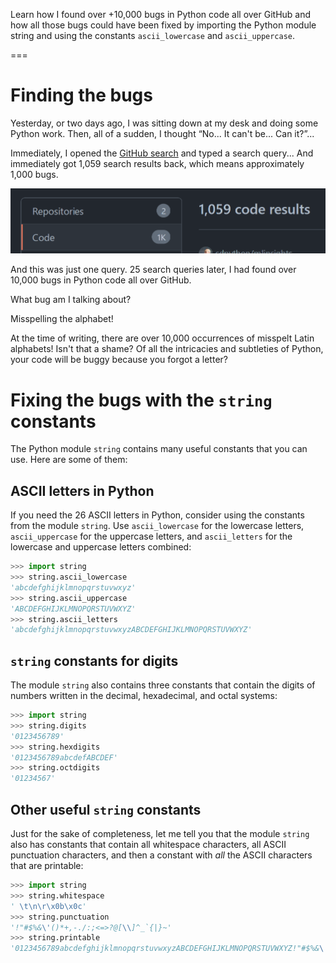 Learn how I found over +10,000 bugs in Python code all over GitHub and how all those bugs could have been fixed by importing the Python module string and using the constants `ascii_lowercase` and `ascii_uppercase`.

===

# Finding the bugs

Yesterday, or two days ago, I was sitting down at my desk and doing some Python work.
Then, all of a sudden, I thought “No... It can't be... Can it?”...

Immediately, I opened the [GitHub search](https://github.com/search) and typed a search query...
And immediately got 1,059 search results back, which means approximately 1,000 bugs.

![](_1059_results.png)

And this was just one query.
25 search queries later, I had found over 10,000 bugs in Python code all over GitHub.

What bug am I talking about?

Misspelling the alphabet!

At the time of writing, there are over 10,000 occurrences of misspelt Latin alphabets!
Isn't that a shame?
Of all the intricacies and subtleties of Python, your code will be buggy because you forgot a letter?


# Fixing the bugs with the `string` constants

The Python module `string` contains many useful constants that you can use.
Here are some of them:


## ASCII letters in Python

If you need the 26 ASCII letters in Python, consider using the constants from the module `string`.
Use `ascii_lowercase` for the lowercase letters, `ascii_uppercase` for the uppercase letters, and `ascii_letters` for the lowercase and uppercase letters combined:

```py
>>> import string
>>> string.ascii_lowercase
'abcdefghijklmnopqrstuvwxyz'
>>> string.ascii_uppercase
'ABCDEFGHIJKLMNOPQRSTUVWXYZ'
>>> string.ascii_letters
'abcdefghijklmnopqrstuvwxyzABCDEFGHIJKLMNOPQRSTUVWXYZ'
```


## `string` constants for digits

The module `string` also contains three constants that contain the digits of numbers written in the decimal, hexadecimal, and octal systems:

```py
>>> import string
>>> string.digits
'0123456789'
>>> string.hexdigits
'0123456789abcdefABCDEF'
>>> string.octdigits
'01234567'
```


## Other useful `string` constants

Just for the sake of completeness, let me tell you that the module `string` also has constants that contain all whitespace characters, all ASCII punctuation characters, and then a constant with _all_ the ASCII characters that are printable:

```py
>>> import string
>>> string.whitespace
' \t\n\r\x0b\x0c'
>>> string.punctuation
'!"#$%&\'()*+,-./:;<=>?@[\\]^_`{|}~'
>>> string.printable
'0123456789abcdefghijklmnopqrstuvwxyzABCDEFGHIJKLMNOPQRSTUVWXYZ!"#$%&\'()*+,-./:;<=>?@[\\]^_`{|}~ \t\n\r\x0b\x0c'
```
